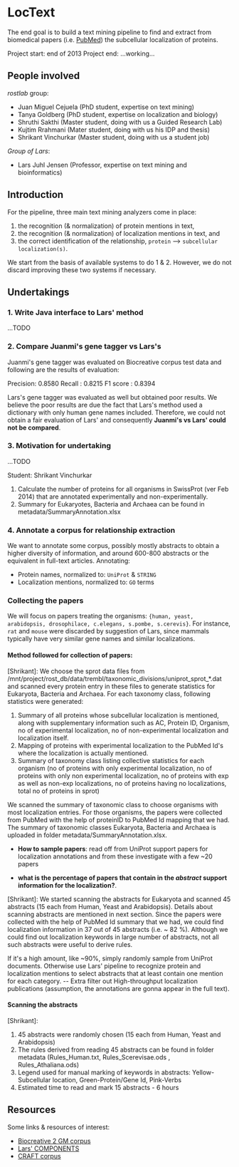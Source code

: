 # LocText

The end goal is to build a text mining pipeline to find and extract from biomedical papers (i.e. [PubMed](http://www.ncbi.nlm.nih.gov/pubmed)) the subcellular localization of proteins.

Project start: end of 2013
Project end: ...working...

## People involved

_rostlab_ group:

* Juan Miguel Cejuela (PhD student, expertise on text mining)
* Tanya Goldberg (PhD student, expertise on localization and biology)
* Shruthi Sakthi (Master student, doing with us a Guided Research Lab)
* Kujtim Rrahmani (Mater student, doing with us his IDP and thesis)
* Shrikant Vinchurkar (Master student, doing with us a student job)

_Group of Lars_:

* Lars Juhl Jensen (Professor, expertise on text mining and bioinformatics)


## Introduction

For the pipeline, three main text mining analyzers come in place:

1. the recognition (& normalization) of protein mentions in text,
2. the recognition (& normalization) of localization mentions in text, and
3. the correct identification of the relationship, `protein` --> `subcellular localization(s)`.

We start from the basis of available systems to do 1 & 2. However, we do not discard improving these two systems if necessary.

## Undertakings

### 1. Write Java interface to Lars' method

...TODO

### 2. Compare Juanmi's gene tagger vs Lars's

Juanmi's gene tagger was evaluated on Biocreative corpus test data and following are the results of evaluation:

Precision: 0.8580
Recall   : 0.8215
F1 score : 0.8394

Lars's gene tagger was evaluated as well but obtained poor results. We believe the poor results are due the fact that Lars's method used a dictionary with only human gene names included. Therefore, we could not obtain a fair evaluation of Lars' and consequently **Juanmi's vs Lars' could not be compared**.

### 3. Motivation for undertaking

...TODO

Student: Shrikant Vinchurkar
1. Calculate the number of proteins for all organisms in SwissProt (ver Feb 2014) that are annotated experimentally and non-experimentally.
2. Summary for Eukaryotes, Bacteria and Archaea can be found in metadata/SummaryAnnotation.xlsx

### 4. Annotate a corpus for relationship extraction

We want to annotate some corpus, possibly mostly abstracts to obtain a higher diversity of information, and around 600-800 abstracts or the equivalent in full-text articles. Annotating:

* Protein names, normalized to: `UniProt` & `STRING`
* Localization mentions, normalized to: `GO` terms

### Collecting the papers

We will focus on papers treating the organisms: `{human, yeast, arabidopsis, drosophilace, c.elegans, s.pombe, s.cerevis}`. For instance, `rat` and `mouse` were discarded by suggestion of Lars, since mammals typically have very similar gene names and similar localizations.

#### Method followed for collection of papers:

[Shrikant]: We choose the sprot data files from /mnt/project/rost_db/data/trembl/taxonomic_divisions/uniprot_sprot_*.dat and scanned every protein entry in these files to generate statistics for Eukaryota, Bacteria and Archaea. For each taxonomy class, following statistics were generated:

1. Summary of all proteins whose subcellular localization is mentioned, along with supplementary information such as AC, Protein ID,  Organism, no of experimental localization, no of non-experimental localization and localization itself.
2. Mapping of proteins with experimental localization to the PubMed Id's where the localization is actually mentioned.
3. Summary of taxonomy class listing collective statistics for each organism (no of proteins with only experimental localization, no of proteins with only non experimental localization, no of proteins with exp as well as non-exp localizations, no of proteins having no localizations, total no of proteins in sprot)

We scanned the summary of taxonomic class to choose organisms with most localization entries. For those organisms, the papers were collected from PubMed with the help of proteinID to PubMed Id mapping that we had. The summary of taxonomic classes Eukaryota, Bacteria and Archaea is uploaded in folder metadata/SummaryAnnotation.xlsx.

* **How to sample papers**: read off from UniProt support papers for localization annotations and from these investigate with a few ~20 papers

* **what is the percentage of papers that contain in the _abstract_ support information for the localization?**.

[Shrikant]: We started scanning the abstracts for Eukaryota and scanned 45 abstracts (15 each from Human, Yeast and Arabidopsis). Details about scanning abstracts are mentioned in next section. Since the papers were collected with the help of PubMed Id summary that we had, we could find localization information in 37 out of 45 abstracts (i.e. ~ 82 %). Although we could find out localization keywords in large number of abstracts, not all such abstracts were useful to derive rules.

If it's a high amount, like ~90%, simply randomly sample from UniProt documents. Otherwise use Lars' pipeline to recognize protein and localization mentions to select abstracts that at least contain one mention for each category. -- Extra filter out High-throughput localization publications (assumption, the annotations are gonna appear in the full text).

#### Scanning the abstracts

[Shrikant]:

1. 45 abstracts were randomly chosen (15 each from Human, Yeast and Arabidopsis)
2. The rules derived from reading 45 abstracts can be found in folder metadata (Rules_Human.txt, Rules_Scerevisae.ods , Rules_Athaliana.ods)
3. Legend used for manual marking of keywords in abstracts: Yellow-Subcellular location, Green-Protein/Gene Id, Pink-Verbs
4. Estimated time to read and mark 15 abstracts - 6 hours


## Resources

Some links & resources of interest:

* [Biocreative 2 GM corpus](http://www.biocreative.org/resources/corpora/biocreative-ii-corpus/)
* [Lars' COMPONENTS](http://compartments.jensenlab.org/Downloads)
* [CRAFT corpus](http://bionlp-corpora.sourceforge.net/CRAFT/)

